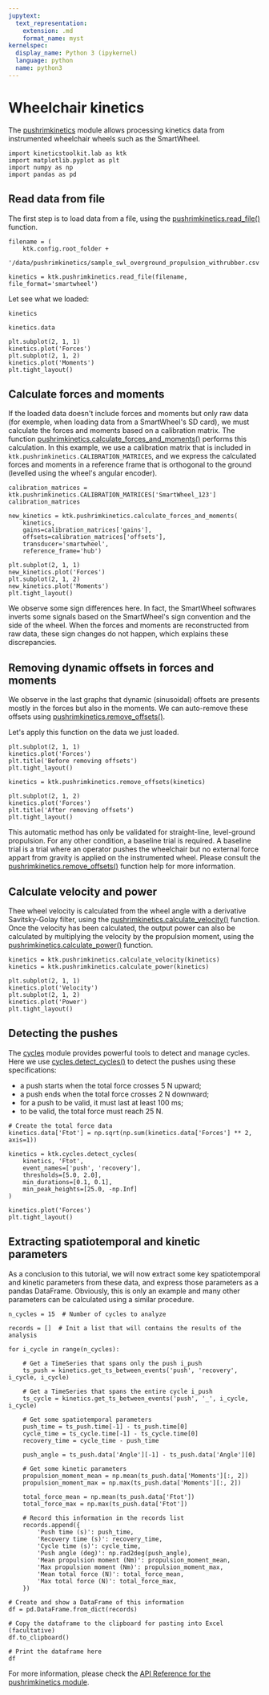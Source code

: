 ```yaml
---
jupytext:
  text_representation:
    extension: .md
    format_name: myst
kernelspec:
  display_name: Python 3 (ipykernel)
  language: python
  name: python3
---
```


# Wheelchair kinetics

The [pushrimkinetics](../../api/kineticstoolkit.pushrimkinetics.rst) module allows processing kinetics data from instrumented wheelchair wheels such as the SmartWheel.

```{code-cell} ipython3
import kineticstoolkit.lab as ktk
import matplotlib.pyplot as plt
import numpy as np
import pandas as pd
```

## Read data from file

The first step is to load data from a file, using the [pushrimkinetics.read_file()](../../api/kineticstoolkit.pushrimkinetics.read_file.rst) function.

```{code-cell} ipython3
filename = (
    ktk.config.root_folder +
    '/data/pushrimkinetics/sample_swl_overground_propulsion_withrubber.csv')

kinetics = ktk.pushrimkinetics.read_file(filename, file_format='smartwheel')
```

Let see what we loaded:

```{code-cell} ipython3
kinetics
```

```{code-cell} ipython3
kinetics.data
```

```{code-cell} ipython3
plt.subplot(2, 1, 1)
kinetics.plot('Forces')
plt.subplot(2, 1, 2)
kinetics.plot('Moments')
plt.tight_layout()
```

## Calculate forces and moments

If the loaded data doesn't include forces and moments but only raw data (for exemple, when loading data from a SmartWheel's SD card), we must calculate the forces and moments based on a calibration matrix. The function [pushrimkinetics.calculate_forces_and_moments()](../../api/kineticstoolkit.pushrimkinetics.calculate_forces_and_moments.rst) performs this calculation. In this example, we use a calibration matrix that is included in `ktk.pushrimkinetics.CALIBRATION_MATRICES`, and we express the calculated forces and moments in a reference frame that is orthogonal to the ground (levelled using the wheel's angular encoder).

```{code-cell} ipython3
calibration_matrices = ktk.pushrimkinetics.CALIBRATION_MATRICES['SmartWheel_123']
calibration_matrices
```

```{code-cell} ipython3
new_kinetics = ktk.pushrimkinetics.calculate_forces_and_moments(
    kinetics,
    gains=calibration_matrices['gains'],
    offsets=calibration_matrices['offsets'],
    transducer='smartwheel',
    reference_frame='hub')

plt.subplot(2, 1, 1)
new_kinetics.plot('Forces')
plt.subplot(2, 1, 2)
new_kinetics.plot('Moments')
plt.tight_layout()
```

We observe some sign differences here. In fact, the SmartWheel softwares inverts some signals based on the SmartWheel's sign convention and the side of the wheel. When the forces and moments are reconstructed from raw data, these sign changes do not happen, which explains these discrepancies.

## Removing dynamic offsets in forces and moments

We observe in the last graphs that dynamic (sinusoidal) offsets are presents mostly in the forces but also in the moments. We can auto-remove these offsets using [pushrimkinetics.remove_offsets()](../../api/kineticstoolkit.pushrimkinetics.remove_offsets.rst).

Let's apply this function on the data we just loaded.

```{code-cell} ipython3
plt.subplot(2, 1, 1)
kinetics.plot('Forces')
plt.title('Before removing offsets')
plt.tight_layout()
```

```{code-cell} ipython3
kinetics = ktk.pushrimkinetics.remove_offsets(kinetics)

plt.subplot(2, 1, 2)
kinetics.plot('Forces')
plt.title('After removing offsets')
plt.tight_layout()
```

This automatic method has only be validated for straight-line, level-ground propulsion. For any other condition, a baseline trial is required. A baseline trial is a trial where an operator pushes the wheelchair but no external force appart from gravity is applied on the instrumented wheel. Please consult the [pushrimkinetics.remove_offsets()](../../api/kineticstoolkit.pushrimkinetics.remove_offsets.rst) function help for more information.

## Calculate velocity and power

Thee wheel velocity is calculated from the wheel angle with a derivative Savitsky-Golay filter, using the [pushrimkinetics.calculate_velocity()](../../api/kineticstoolkit.pushrimkinetics.calculate_velocity.rst) function. Once the velocity has been calculated, the output power can also be calculated by
multiplying the velocity by the propulsion moment, using the [pushrimkinetics.calculate_power()](../../api/kineticstoolkit.pushrimkinetics.calculate_power.rst) function.

```{code-cell} ipython3
kinetics = ktk.pushrimkinetics.calculate_velocity(kinetics)
kinetics = ktk.pushrimkinetics.calculate_power(kinetics)

plt.subplot(2, 1, 1)
kinetics.plot('Velocity')
plt.subplot(2, 1, 2)
kinetics.plot('Power')
plt.tight_layout()
```

## Detecting the pushes

The [cycles](../24_cycles/00_cycles.rst) module provides powerful tools to detect and manage cycles. Here we use [cycles.detect_cycles()](../../api/kineticstoolkit.cycles.detect_cycles.rst) to detect the pushes using these specifications:
- a push starts when the total force crosses 5 N upward;
- a push ends when the total force crosses 2 N downward;
- for a push to be valid, it must last at least 100 ms;
- to be valid, the total force must reach 25 N.

```{code-cell} ipython3
# Create the total force data
kinetics.data['Ftot'] = np.sqrt(np.sum(kinetics.data['Forces'] ** 2, axis=1))

kinetics = ktk.cycles.detect_cycles(
    kinetics, 'Ftot',
    event_names=['push', 'recovery'],
    thresholds=[5.0, 2.0],
    min_durations=[0.1, 0.1],
    min_peak_heights=[25.0, -np.Inf]
)

kinetics.plot('Forces')
plt.tight_layout()
```

## Extracting spatiotemporal and kinetic parameters

As a conclusion to this tutorial, we will now extract some key spatiotemporal and kinetic parameters from these data, and express those parameters as a pandas DataFrame. Obviously, this is only an example and many other parameters can be calculated using a similar procedure.

```{code-cell} ipython3
n_cycles = 15  # Number of cycles to analyze

records = []  # Init a list that will contains the results of the analysis

for i_cycle in range(n_cycles):
    
    # Get a TimeSeries that spans only the push i_push
    ts_push = kinetics.get_ts_between_events('push', 'recovery', i_cycle, i_cycle)
    
    # Get a TimeSeries that spans the entire cycle i_push
    ts_cycle = kinetics.get_ts_between_events('push', '_', i_cycle, i_cycle)
    
    # Get some spatiotemporal parameters
    push_time = ts_push.time[-1] - ts_push.time[0]
    cycle_time = ts_cycle.time[-1] - ts_cycle.time[0]
    recovery_time = cycle_time - push_time

    push_angle = ts_push.data['Angle'][-1] - ts_push.data['Angle'][0]
    
    # Get some kinetic parameters
    propulsion_moment_mean = np.mean(ts_push.data['Moments'][:, 2])
    propulsion_moment_max = np.max(ts_push.data['Moments'][:, 2])
    
    total_force_mean = np.mean(ts_push.data['Ftot'])
    total_force_max = np.max(ts_push.data['Ftot'])
    
    # Record this information in the records list
    records.append({
        'Push time (s)': push_time,
        'Recovery time (s)': recovery_time,
        'Cycle time (s)': cycle_time,
        'Push angle (deg)': np.rad2deg(push_angle),
        'Mean propulsion moment (Nm)': propulsion_moment_mean,
        'Max propulsion moment (Nm)': propulsion_moment_max,
        'Mean total force (N)': total_force_mean,
        'Max total force (N)': total_force_max,
    })

# Create and show a DataFrame of this information
df = pd.DataFrame.from_dict(records)

# Copy the dataframe to the clipboard for pasting into Excel (facultative)
df.to_clipboard()

# Print the dataframe here
df
```

For more information, please check the [API Reference for the pushrimkinetics module](../../api/kineticstoolkit.pushrimkinetics.rst).
